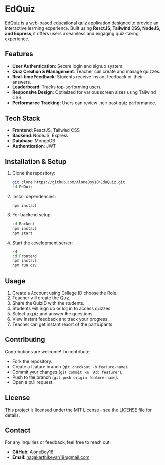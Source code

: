 # EdQuiz

EdQuiz is a web-based educational quiz application designed to provide an interactive learning experience. Built using **ReactJS, Tailwind CSS, NodeJS, and Express**, it offers users a seamless and engaging quiz-taking experience.

## Features
- **User Authentication**: Secure login and signup system.
- **Quiz Creation & Management**: Teacher can create and manage quizzes.
- **Real-time Feedback**: Students receive instant feedback on their answers.
- **Leaderboard**: Tracks top-performing users.
- **Responsive Design**: Optimized for various screen sizes using Tailwind CSS.
- **Performance Tracking**: Users can review their past quiz performance.

## Tech Stack
- **Frontend**: ReactJS, Tailwind CSS
- **Backend**: NodeJS, Express
- **Database**: MongoDB 
- **Authentication**: JWT 

## Installation & Setup
1. Clone the repository:
   ```sh
   git clone https://github.com/AloneBoy18/EduQuiz.git
   cd EdQuiz
   ```
2. Install dependencies:
   ```sh
   npm install
   ```
3. For backend setup:
   ```sh
   cd Backend
   npm install
   npm start
   ```
4. Start the development server:
   ```sh
   cd..
   cd Frontend
   npm install
   npm run dev
   ```

## Usage
1. Create a Account using College ID choose the Role.
2. Teacher will create the Quiz.
3. Share the QuizID with the students.
4. Students will Sign up or log in to access quizzes.
5. Select a quiz and answer the questions.
6. View instant feedback and track your progress.
7. Teacher can get instant report of the participants

## Contributing
Contributions are welcome! To contribute:
- Fork the repository.
- Create a feature branch (`git checkout -b feature-name`).
- Commit your changes (`git commit -m 'Add feature'`).
- Push to the branch (`git push origin feature-name`).
- Open a pull request.

## License
This project is licensed under the MIT License - see the [LICENSE](LICENSE) file for details.

## Contact
For any inquiries or feedback, feel free to reach out:
- **GitHub**: [AloneBoy18](https://github.com/AloneBoy18)
- **Email**: nagakarthikeyan18@gmail.com
